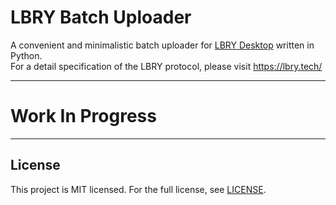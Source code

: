 # LBRY Batch Uploader

A convenient and minimalistic batch uploader for [LBRY Desktop](https://lbry.com/get) written in Python.\
For a detail specification of the LBRY protocol, please visit https://lbry.tech/

<!---
## Installation

Install through pip

```bash
pip install lbry_batch_uploader
```

## Dependencies

- [ffmpeg](https://github.com/FFmpeg/FFmpeg)

## Usage

### Unix-like (Linux/BSD/macOS)

1. Make sure LBRY Desktop is up and running. **DO NOT CLOSE THE APP WHILE THE SCRIPT IS RUNNING**.

2. Open a new terminal session and cd into the designated directory that stores the videos:
```bash
cd "path/to/directory"
```

3. Run the following command:
```bash
lbry_batch_uploader -i [ID] -n [Name] -p [price_in_lbc] -b [bid_ammount] -t [tag1,tag2,...] -e [file_ext1,file_ext2,...]
```

## Options

```
-i, --channel_id ID                          Specify the channel's claim ID, used for determining the upload location 
-n, --channel_name Name                      Specify the channel name, used for saving the uploaded video link
-p, --price PRICE                            Set the price (in LBC) for all videos, default is free
-b, --bid BID                                Set the bid (in LBC) for all videos, default is 0.00001
-t, --tags tag1,tag2,...                     Specify the tags for all videos, which are separated by ","
-e, --exclude file_ext1, file_ext2,...       Indicate which types of file should be excluded from upload (e.g. jpg,txt,...)
```

## On-going Development

- Detect and fix special characters in file names that LBRY doesn't allow (e.g. "@", "/", ":")
- Custom description for each video
-->

------

# Work In Progress

------

## License

This project is MIT licensed. For the full license, see [LICENSE](LICENSE).
